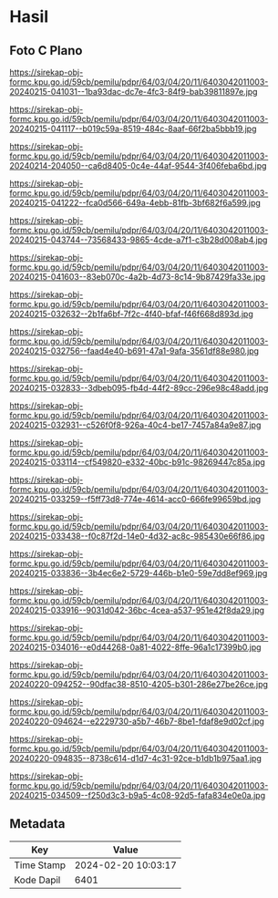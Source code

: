 # Hasil

## Foto C Plano

https://sirekap-obj-formc.kpu.go.id/59cb/pemilu/pdpr/64/03/04/20/11/6403042011003-20240215-041031--1ba93dac-dc7e-4fc3-84f9-bab39811897e.jpg

https://sirekap-obj-formc.kpu.go.id/59cb/pemilu/pdpr/64/03/04/20/11/6403042011003-20240215-041117--b019c59a-8519-484c-8aaf-66f2ba5bbb19.jpg

https://sirekap-obj-formc.kpu.go.id/59cb/pemilu/pdpr/64/03/04/20/11/6403042011003-20240214-204050--ca6d8405-0c4e-44af-9544-3f406feba6bd.jpg

https://sirekap-obj-formc.kpu.go.id/59cb/pemilu/pdpr/64/03/04/20/11/6403042011003-20240215-041222--fca0d566-649a-4ebb-81fb-3bf682f6a599.jpg

https://sirekap-obj-formc.kpu.go.id/59cb/pemilu/pdpr/64/03/04/20/11/6403042011003-20240215-043744--73568433-9865-4cde-a7f1-c3b28d008ab4.jpg

https://sirekap-obj-formc.kpu.go.id/59cb/pemilu/pdpr/64/03/04/20/11/6403042011003-20240215-041603--83eb070c-4a2b-4d73-8c14-9b87429fa33e.jpg

https://sirekap-obj-formc.kpu.go.id/59cb/pemilu/pdpr/64/03/04/20/11/6403042011003-20240215-032632--2b1fa6bf-7f2c-4f40-bfaf-f46f668d893d.jpg

https://sirekap-obj-formc.kpu.go.id/59cb/pemilu/pdpr/64/03/04/20/11/6403042011003-20240215-032756--faad4e40-b691-47a1-9afa-3561df88e980.jpg

https://sirekap-obj-formc.kpu.go.id/59cb/pemilu/pdpr/64/03/04/20/11/6403042011003-20240215-032833--3dbeb095-fb4d-44f2-89cc-296e98c48add.jpg

https://sirekap-obj-formc.kpu.go.id/59cb/pemilu/pdpr/64/03/04/20/11/6403042011003-20240215-032931--c526f0f8-926a-40c4-be17-7457a84a9e87.jpg

https://sirekap-obj-formc.kpu.go.id/59cb/pemilu/pdpr/64/03/04/20/11/6403042011003-20240215-033114--cf549820-e332-40bc-b91c-98269447c85a.jpg

https://sirekap-obj-formc.kpu.go.id/59cb/pemilu/pdpr/64/03/04/20/11/6403042011003-20240215-033259--f5ff73d8-774e-4614-acc0-666fe99659bd.jpg

https://sirekap-obj-formc.kpu.go.id/59cb/pemilu/pdpr/64/03/04/20/11/6403042011003-20240215-033438--f0c87f2d-14e0-4d32-ac8c-985430e66f86.jpg

https://sirekap-obj-formc.kpu.go.id/59cb/pemilu/pdpr/64/03/04/20/11/6403042011003-20240215-033836--3b4ec6e2-5729-446b-b1e0-59e7dd8ef969.jpg

https://sirekap-obj-formc.kpu.go.id/59cb/pemilu/pdpr/64/03/04/20/11/6403042011003-20240215-033916--9031d042-36bc-4cea-a537-951e42f8da29.jpg

https://sirekap-obj-formc.kpu.go.id/59cb/pemilu/pdpr/64/03/04/20/11/6403042011003-20240215-034016--e0d44268-0a81-4022-8ffe-96a1c17399b0.jpg

https://sirekap-obj-formc.kpu.go.id/59cb/pemilu/pdpr/64/03/04/20/11/6403042011003-20240220-094252--90dfac38-8510-4205-b301-286e27be26ce.jpg

https://sirekap-obj-formc.kpu.go.id/59cb/pemilu/pdpr/64/03/04/20/11/6403042011003-20240220-094624--e2229730-a5b7-46b7-8be1-fdaf8e9d02cf.jpg

https://sirekap-obj-formc.kpu.go.id/59cb/pemilu/pdpr/64/03/04/20/11/6403042011003-20240220-094835--8738c614-d1d7-4c31-92ce-b1db1b975aa1.jpg

https://sirekap-obj-formc.kpu.go.id/59cb/pemilu/pdpr/64/03/04/20/11/6403042011003-20240215-034509--f250d3c3-b9a5-4c08-92d5-fafa834e0e0a.jpg


## Metadata

| Key        | Value               |
| ---------- | ------------------- |
| Time Stamp | 2024-02-20 10:03:17 |
| Kode Dapil | 6401                |




